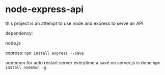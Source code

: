 # node-express-api
this project is an attempt to use node and express 
to serve an API 

dependency: 


node.js 

express: 
```npm install express --save```

nodemon for auto restart server everytime a save on server.js is done
```npm install nodemon -g```
